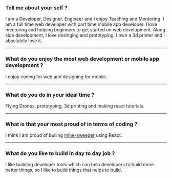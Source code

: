 ### Tell me about your self ?
I am a Developer, Designer, Engineer and I enjoy Teaching and Mentoring. I am a full time web developer with part time mobile app developer. I love mentoring and helping beginners to get started on web development. Along side development, I love desinging and prototyping. I own a 3d printer and I absolutely love it. 

---

### What do you enjoy the most web development or mobile app development ?
I enjoy coding for web and designing for mobile.

---

### What do you do in your ideal time ?
Flying Drones, prototyping, 3d printing and making react tutorials. 

---

### What is that your most proud of in terms of coding ?
I think I am proud of builing [mine-sweeper](https://github.com/symmetriccurve/minesweeper-with-react) using React.

---

### What do you like to build in day to day job ?
I like building developer tools which can help developers to build more better things, so I like to build things that helps to build. 


